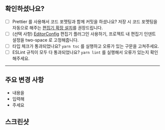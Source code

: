 ## 확인하셨나요?

- [ ] Prettier 를 사용해서 코드 포멧팅과 함께 커밋을 하셨나요? 저장 시 코드 포멧팅을 자동으로 해주는 [편집기 확장 설치](https://prettier.io/docs/en/editors.html)를 권장드립니다.
- [ ] (선택 사항) [EditorConfig](https://editorconfig.org) 편집기 플러그인 사용하기, 프로젝트 내 편집기 인덴트 설정을 two-space 로 고정해줍니다.
- [ ] 타입 체크가 통과되었나요? `yarn tsc` 를 실행하고 오류가 있는 구문을 고쳐주세요.
- [ ] ESLint 규칙이 모두 다 통과되었나요? `yarn lint` 를 실행해서 오류가 있는지 확인해주세요.

---

## 주요 변경 사항

- 내용을
- 입력해
- 주세요

## 스크린샷
